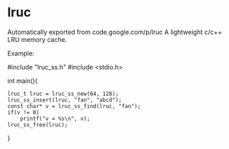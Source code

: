 # lruc
Automatically exported from code.google.com/p/lruc
A lightweight c/c++ LRU memory cache. 

Example:


#include "lruc_ss.h"
#include <stdio.h>

int main(){

    lruc_t lruc = lruc_ss_new(64, 128);
    lruc_ss_insert(lruc, "fan", "abcd");
    const char* v = lruc_ss_find(lruc, "fan");
    if(v != 0)
        printf("v = %s\n", v);
    lruc_ss_free(lruc);
}
